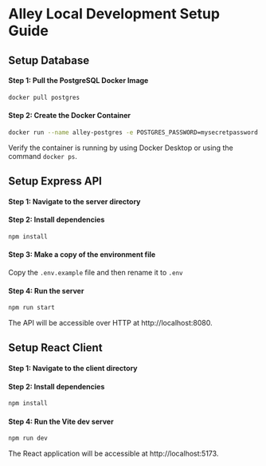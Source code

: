 # Alley Local Development Setup Guide

## Setup Database

#### Step 1: Pull the PostgreSQL Docker Image

```bash
docker pull postgres
```

#### Step 2: Create the Docker Container

```bash
docker run --name alley-postgres -e POSTGRES_PASSWORD=mysecretpassword -e POSTGRES_USER=postgres -e POSTGRES_DB=alley -p 5432:5432 -d postgres
```

Verify the container is running by using Docker Desktop or using the command `docker ps`.

## Setup Express API

#### Step 1: Navigate to the server directory

#### Step 2: Install dependencies

```bash
npm install
```

#### Step 3: Make a copy of the environment file

Copy the `.env.example` file and then rename it to `.env`

#### Step 4: Run the server

```bash
npm run start
```

The API will be accessible over HTTP at http://localhost:8080.

## Setup React Client

#### Step 1: Navigate to the client directory

#### Step 2: Install dependencies

```bash
npm install
```

#### Step 4: Run the Vite dev server

```bash
npm run dev
```

The React application will be accessible at http://localhost:5173.
